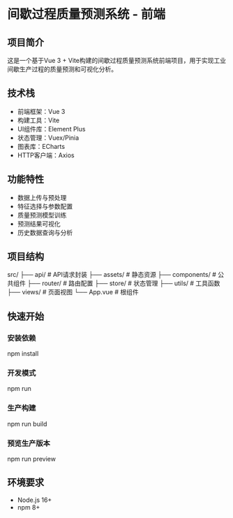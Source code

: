 # 间歇过程质量预测系统 - 前端

## 项目简介
这是一个基于Vue 3 + Vite构建的间歇过程质量预测系统前端项目，用于实现工业间歇生产过程的质量预测和可视化分析。

## 技术栈
- 前端框架：Vue 3
- 构建工具：Vite
- UI组件库：Element Plus
- 状态管理：Vuex/Pinia
- 图表库：ECharts
- HTTP客户端：Axios

## 功能特性
- 数据上传与预处理
- 特征选择与参数配置
- 质量预测模型训练
- 预测结果可视化
- 历史数据查询与分析

## 项目结构
src/
├── api/                # API请求封装
├── assets/             # 静态资源
├── components/         # 公共组件
├── router/            # 路由配置
├── store/             # 状态管理
├── utils/             # 工具函数
├── views/             # 页面视图
└── App.vue            # 根组件

## 快速开始
### 安装依赖
npm install

### 开发模式
npm run 

### 生产构建
npm run build

### 预览生产版本
npm run preview

## 环境要求
- Node.js 16+
- npm 8+